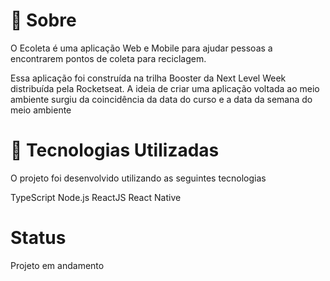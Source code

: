 # 🔖 Sobre
O Ecoleta é uma aplicação Web e Mobile para ajudar pessoas a encontrarem pontos de coleta para reciclagem.

Essa aplicação foi construída na trilha Booster da Next Level Week distribuída pela Rocketseat. A ideia de criar uma aplicação voltada ao meio ambiente surgiu da coincidência da data do curso e a data da semana do meio ambiente

# 🚀 Tecnologias Utilizadas
O projeto foi desenvolvido utilizando as seguintes tecnologias

TypeScript
Node.js
ReactJS
React Native

# Status
Projeto em andamento
